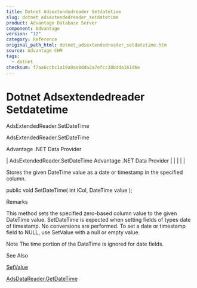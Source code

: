 ```yaml
---
title: Dotnet Adsextendedreader Setdatetime
slug: dotnet_adsextendedreader_setdatetime
product: Advantage Database Server
component: Advantage
version: "12"
category: Reference
original_path_html: dotnet_adsextendedreader_setdatetime.htm
source: Advantage CHM
tags:
  - dotnet
checksum: f7aa6ccbc1a19a8ae8dda2a7efcc38bdda161d6e
---
```


# Dotnet Adsextendedreader Setdatetime

AdsExtendedReader.SetDateTime

AdsExtendedReader.SetDateTime

Advantage .NET Data Provider

| AdsExtendedReader.SetDateTime  Advantage .NET Data Provider |  |  |  |  |

Stores the given DateTime value as a date or timestamp in the specified column.

public void SetDateTime( int iCol, DateTime value );

Remarks

This method sets the specified zero-based column value to the given DateTime value. SetDateTime is expected when setting fields of types date of timestamp. No conversions are performed. To set a date or timestamp field to NULL, use SetValue with a null or empty value.

Note The time portion of the DataTime is ignored for date fields.

See Also

[SetValue](dotnet_adsextendedreader_setvalue.md)

[AdsDataReader.GetDateTime](dotnet_adsdatareader_getdatetime.md)
